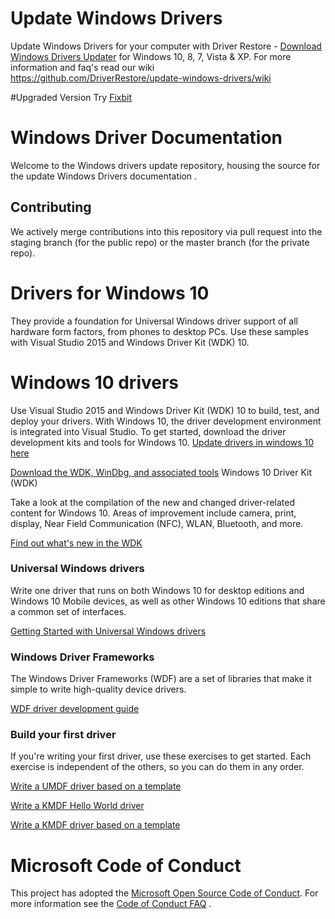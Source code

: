 # Update Windows Drivers
Update Windows Drivers for your computer with Driver Restore - [Download Windows Drivers Updater](http://driverrestore.com/ "Download Windows Drivers Update Tool") for Windows 10, 8, 7, Vista &amp; XP. For more information and faq's read our wiki https://github.com/DriverRestore/update-windows-drivers/wiki

#Upgraded Version
Try [Fixbit](https://fixbit.com/ "Fixbit - Drivers Updater Tool for Windows 10")

# Windows Driver Documentation

Welcome to the Windows drivers update repository, housing the source for the update Windows Drivers documentation .
## Contributing

We actively merge contributions into this repository via pull request into the staging branch (for the public repo) or the master branch (for the private repo). 

# Drivers for Windows 10

 They provide a foundation for Universal Windows driver support of all hardware form factors, from phones to desktop PCs. Use these samples with Visual Studio 2015 and Windows Driver Kit (WDK) 10.

# Windows 10 drivers

Use Visual Studio 2015 and Windows Driver Kit (WDK) 10 to build, test, and deploy your drivers. With Windows 10, the driver development environment is integrated into Visual Studio. To get started, download the driver development kits and tools for Windows 10. [Update drivers in windows 10 here](http://driverrestore.com/update-drivers-windows-10-upgrade/)

[Download the WDK, WinDbg, and associated tools](https://developer.microsoft.com/en-us/windows/hardware/windows-driver-kit "Download the WDK, WinDbg, and associated tools for Windows 10")
Windows 10 Driver Kit (WDK)

Take a look at the compilation of the new and changed driver-related content for Windows 10. Areas of improvement include camera, print, display, Near Field Communication (NFC), WLAN, Bluetooth, and more.

[Find out what's new in the WDK](http://go.microsoft.com/fwlink/p/?LinkId=528349 "Find out what's new in the WDK")
### Universal Windows drivers
Write one driver that runs on both Windows 10 for desktop editions and Windows 10 Mobile devices, as well as other Windows 10 editions that share a common set of interfaces.

[Getting Started with Universal Windows drivers](http://go.microsoft.com/fwlink/p/?LinkId=524488 "Getting Started with Universal Windows drivers")

### Windows Driver Frameworks
The Windows Driver Frameworks (WDF) are a set of libraries that make it simple to write high-quality device drivers.

[WDF driver development guide](http://go.microsoft.com/fwlink/p/?LinkId=524489 "WDF driver development guide")
### Build your first driver
If you're writing your first driver, use these exercises to get started. Each exercise is independent of the others, so you can do them in any order.

[Write a UMDF driver based on a template](http://go.microsoft.com/fwlink/p/?LinkId=524492 "Write a UMDF driver based on a template")

[Write a KMDF Hello World driver](http://go.microsoft.com/fwlink/p/?LinkId=524493 "Write a KMDF Hello World driver")

[Write a KMDF driver based on a template](http://go.microsoft.com/fwlink/p/?LinkId=524494 "Write a KMDF driver based on a template")

# Microsoft Code of Conduct
This project has adopted the [Microsoft Open Source Code of Conduct](https://opensource.microsoft.com/codeofconduct/). For more information see the [Code of Conduct FAQ](https://opensource.microsoft.com/codeofconduct/faq/) .
